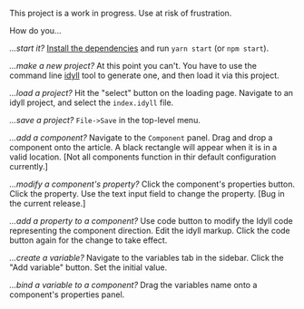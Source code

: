

This project is a work in progress. Use at risk of frustration.

How do you...

*...start it?* [Install the dependencies](./CONTRIBUTING.md) and run `yarn start` (or `npm start`).

*...make a new project?* At this point you can't. You have to use the command line [idyll](https://github.com/idyll-lang/idyll) tool to generate one, and then load it via this project.

*...load a project?* Hit the "select" button on the loading page. Navigate to an idyll project, and select the `index.idyll` file.

*...save a project?* `File->Save` in the top-level menu.

*...add a component?* Navigate to the `Component` panel. Drag and drop a component onto the article. A black rectangle will appear when it is in a valid location. [<span color="red">Not all components function in thir default configuration currently.</span>]

*...modify a component's property?* Click the component's properties button. Click the property. Use the text input field to change the property. [<span color="red">Bug in the current release.</span>]

*...add a property to a component?* Use code button to modify the Idyll code representing the component direction. Edit the idyll markup. Click the code button again for the change to take effect.

*...create a variable?* Navigate to the variables tab in the sidebar. Click the "Add variable" button. Set the initial value.

*...bind a variable to a component?* Drag the variables name onto a component's properties panel.

